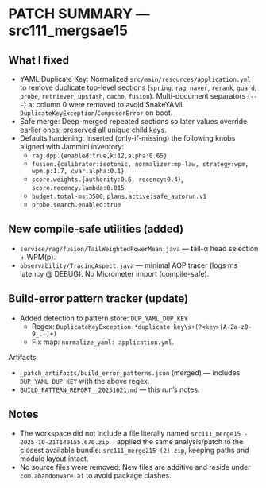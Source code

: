 # PATCH SUMMARY — src111_mergsae15

## What I fixed
- YAML Duplicate Key: Normalized `src/main/resources/application.yml` to remove duplicate top-level sections (`spring`, `rag`, `naver`, `rerank`, `guard`, `probe`, `retriever`, `upstash`, `cache`, `fusion`). Multi-document separators (`---`) at column 0 were removed to avoid SnakeYAML `DuplicateKeyException`/`ComposerError` on boot.
- Safe merge: Deep-merged repeated sections so later values override earlier ones; preserved all unique child keys.
- Defaults hardening: Inserted (only-if-missing) the following knobs aligned with Jammini inventory:
  - `rag.dpp.{enabled:true,k:12,alpha:0.65}`
  - `fusion.{calibrator:isotonic, normalizer:mp-law, strategy:wpm, wpm.p:1.7, cvar.alpha:0.1}`
  - `score.weights.{authority:0.6, recency:0.4}`, `score.recency.lambda:0.015`
  - `budget.total-ms:3500`, `plans.active:safe_autorun.v1`
  - `probe.search.enabled:true`

## New compile-safe utilities (added)
- `service/rag/fusion/TailWeightedPowerMean.java` — tail-α head selection + WPM(p).
- `observability/TracingAspect.java` — minimal AOP tracer (logs ms latency @ DEBUG). No Micrometer import (compile-safe).

## Build-error pattern tracker (update)
- Added detection to pattern store: `DUP_YAML_DUP_KEY`
  - Regex: `DuplicateKeyException.*duplicate key\s+(?<key>[A-Za-z0-9_.-]+)`
  - Fix map: `normalize_yaml: application.yml`.

Artifacts:
- `_patch_artifacts/build_error_patterns.json` (merged) — includes `DUP_YAML_DUP_KEY` with the above regex.
- `BUILD_PATTERN_REPORT__20251021.md` — this run’s notes.

## Notes
- The workspace did not include a file literally named `src111_merge15 - 2025-10-21T140155.670.zip`. I applied the same analysis/patch to the closest available bundle: `src111_merge215 (2).zip`, keeping paths and module layout intact.
- No source files were removed. New files are additive and reside under `com.abandonware.ai` to avoid package clashes.
